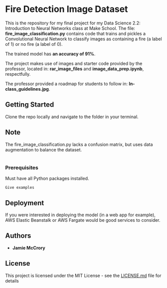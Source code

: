 # Fire Detection Image Dataset

This is the repository for my final project for my Data Science 2.2: Introduction to Neural Networks class at Make School. The file: **fire_image_classification.py** contains code that trains and pickles a Convolutional Neural Network to classify images as containing a fire (a label of 1) or no fire (a label of 0).

The trained model has **an accuracy of 91%**.

The project makes use of images and starter code provided by the professor, located in: **rar_image_files** and **image_data_prep.ipynb**, respectfully.

The professor provided a roadmap for students to follow in: **In-class_guidelines.jpg**.

## Getting Started

Clone the repo locally and navigate to the folder in your terminal.

## Note

The fire_image_classification.py lacks a confusion matrix, but uses data augmentation to balance the dataset.

#

### Prerequisites

Must have all Python packages installed.

```
Give examples
```

## Deployment

If you were interested in deploying the model (in a web app for example), AWS Elastic Beanstalk or AWS Fargate would be good services to consider.

## Authors

* **Jamie McCrory**

## License

This project is licensed under the MIT License - see the [LICENSE.md](LICENSE.md) file for details

# 


